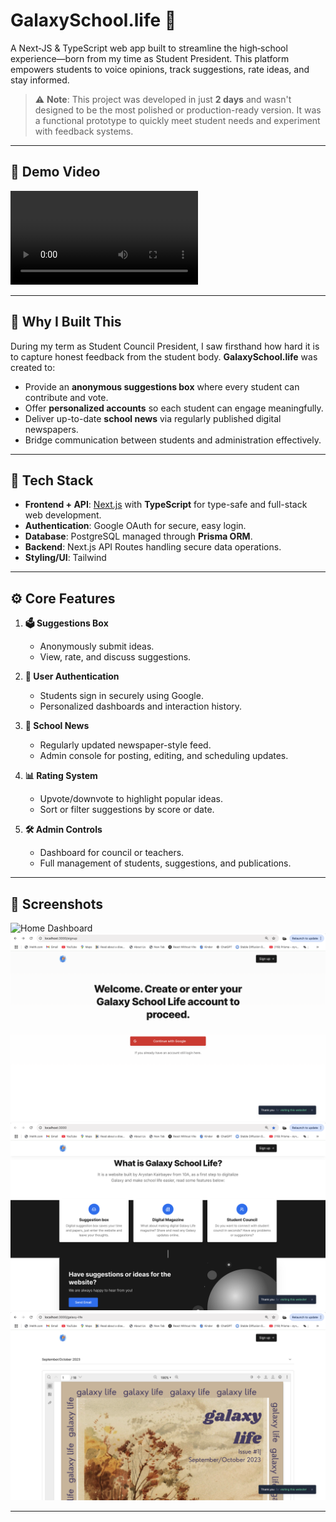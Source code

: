 # GalaxySchool.life 🚀

A Next‑JS & TypeScript web app built to streamline the high‑school experience—born from my time as Student President. This platform empowers students to voice opinions, track suggestions, rate ideas, and stay informed.

> ⚠️ **Note**: This project was developed in just **2 days** and wasn't designed to be the most polished or production-ready version. It was a functional prototype to quickly meet student needs and experiment with feedback systems.

--- 

## 📱 Demo Video

![Watch the demo](public/images/readme/demonstration.MP4)

---

## 🎯 Why I Built This

During my term as Student Council President, I saw firsthand how hard it is to capture honest feedback from the student body. **GalaxySchool.life** was created to:

- Provide an **anonymous suggestions box** where every student can contribute and vote.
- Offer **personalized accounts** so each student can engage meaningfully.
- Deliver up-to-date **school news** via regularly published digital newspapers.
- Bridge communication between students and administration effectively.

---

## 🧰 Tech Stack

- **Frontend + API**: [Next.js](https://nextjs.org) with **TypeScript** for type-safe and full-stack web development.
- **Authentication**: Google OAuth for secure, easy login.
- **Database**: PostgreSQL managed through **Prisma ORM**.
- **Backend**: Next.js API Routes handling secure data operations.
- **Styling/UI**: Tailwind

---

## ⚙️ Core Features

1. **🗳️ Suggestions Box**
   - Anonymously submit ideas.
   - View, rate, and discuss suggestions.
   
2. **🔐 User Authentication**
   - Students sign in securely using Google.
   - Personalized dashboards and interaction history.

3. **📰 School News**
   - Regularly updated newspaper-style feed.
   - Admin console for posting, editing, and scheduling updates.

4. **📊 Rating System**
   - Upvote/downvote to highlight popular ideas.
   - Sort or filter suggestions by score or date.

5. **🛠️ Admin Controls**
   - Dashboard for council or teachers.
   - Full management of students, suggestions, and publications.

---

## 📸 Screenshots

![Home Dashboard](public/images/readme/homepage.png)  
![Sign In Page](public/images/readme/signinpage.png)
![About Page](public/images/readme/aboutpage.png)  
![News Feed](public/images/readme/magazinepage.png)


---